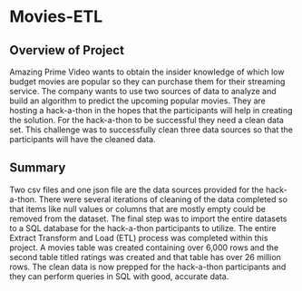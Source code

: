 # Movies-ETL

## Overview of Project
Amazing Prime Video wants to obtain the insider knowledge of which low budget movies are popular so they can purchase them for their streaming service.  The company wants to use two sources of data to analyze and build an algorithm to predict the upcoming popular movies. They are hosting a hack-a-thon in the hopes that the participants will help in creating the solution.  For the hack-a-thon to be successful they need a clean data set.  This challenge was to successfully clean three data sources so that the participants will have the cleaned data.  

## Summary
Two csv files and one json file are the data sources provided for the hack-a-thon.  There were several iterations of cleaning of the data completed so that items like null values or columns that are mostly empty could be removed from the dataset. The final step was to import the entire datasets to a SQL database for the hack-a-thon participants to utilize. The entire Extract Transform and Load (ETL) process was completed within this project. A movies table was created containing over 6,000 rows and the second table titled ratings was created and that table has over 26 million rows.  The clean data is now prepped for the hack-a-thon participants and they can perform queries in SQL with good, accurate data.  




